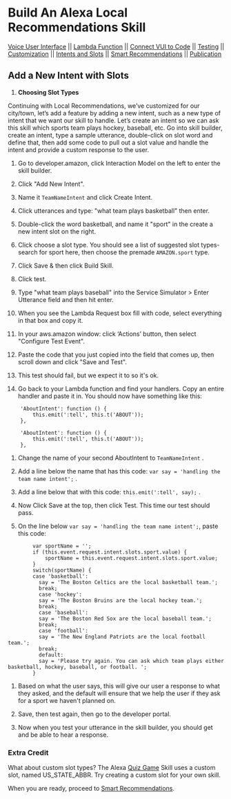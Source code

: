 # Build An Alexa Local Recommendations Skill
[Voice User Interface](/step-by-step/1-voice-user-interface.md) || [Lambda Function](/step-by-step/2-lambda-function.md) || [Connect VUI to Code](/step-by-step/3-connect-vui-to-code.md) || [Testing](/step-by-step/4-testing.md) || [Customization](/step-by-step/5-customization.md) || [Intents and Slots](/step-by-step/6-intents-slots.md) || [Smart Recommendations](/step-by-step/7-smart-recommendations.md) || [Publication](/step-by-step/10-publication.md)


<!--<a href="../step-by-step/1-voice-user-interface.md"><img src="https://m.media-amazon.com/images/G/01/mobile-apps/dex/alexa/alexa-skills-kit/tutorials/navigation/1-locked._TTH_.png" /></a><a href="../step-by-step/2-lambda-function.md"><img src="https://m.media-amazon.com/images/G/01/mobile-apps/dex/alexa/alexa-skills-kit/tutorials/navigation/2-locked._TTH_.png" /></a><a href="../step-by-step/3-connect-vui-to-code.md"><img src="https://m.media-amazon.com/images/G/01/mobile-apps/dex/alexa/alexa-skills-kit/tutorials/navigation/3-locked._TTH_.png" /></a><a href="../step-by-step/4-testing.md"><img src="https://m.media-amazon.com/images/G/01/mobile-apps/dex/alexa/alexa-skills-kit/tutorials/navigation/4-locked._TTH_.png" /></a><a href="../step-by-step/5-customization.md"><img src="https://m.media-amazon.com/images/G/01/mobile-apps/dex/alexa/alexa-skills-kit/tutorials/navigation/5-locked._TTH_.png" /></a><a href="../step-by-step/10-publication.md"><img src="https://m.media-amazon.com/images/G/01/mobile-apps/dex/alexa/alexa-skills-kit/tutorials/navigation/6-on._TTH_.png" /></a>-->

## Add a New Intent with Slots

1.  **Choosing Slot Types**

Continuing with Local Recommendations, we’ve customized for our city/town, let’s add a feature by adding a new intent, such as a new type of intent that we want our skill to handle. Let’s create an intent so we can ask this skill which sports team plays hockey, baseball, etc. Go into skill builder, create an intent, type a sample utterance, double-click on slot word and define that, then add some code to pull out a slot value and handle the intent and provide a custom response to the user.

1. Go to developer.amazon, click Interaction Model on the left to enter the skill builder.

1. Click "Add New Intent".

1. Name it ``` TeamNameIntent ``` and click Create Intent.

1. Click utterances and type: "what team plays basketball" then enter.

1. Double-click the word basketball, and name it "sport" in the create a new intent slot on the right.

1. Click choose a slot type. You should see a list of suggested slot types- search for sport here, then choose the premade ``` AMAZON.sport ``` type.

1. Click Save & then click Build Skill.

1. Click test.

1. Type "what team plays baseball" into the Service Simulator > Enter Utterance field and then hit enter.

1. When you see the Lambda Request box fill with code, select everything in that box and copy it.

1. In your aws.amazon window: click ‘Actions’ button, then select "Configure Test Event".

1. Paste the code that you just copied into the field that comes up, then scroll down and click "Save and Test".

1. This test should fail, but we expect it to so it's ok.  

1. Go back to your Lambda function and find your handlers. Copy an entire handler and paste it in. You should now have something like this:

```     
    'AboutIntent': function () {
        this.emit(':tell', this.t('ABOUT'));
    },

    'AboutIntent': function () {
        this.emit(':tell', this.t('ABOUT'));
    },
```

1. Change the name of your second AboutIntent to ``` TeamNameIntent ``` .

1. Add a line below the name that has this code: ``` var say = 'handling the team name intent'; ``` .

1. Add a line below that with this code: ``` this.emit(':tell', say); ``` .

1. Now Click Save at the top, then click Test.  This time our test should pass.

1. On the line below ``` var say = 'handling the team name intent'; ```, paste this code:

```
        var sportName = '';
        if (this.event.request.intent.slots.sport.value) {
            sportName = this.event.request.intent.slots.sport.value;
        }
        switch(sportName) {
        case 'basketball':
          say = 'The Boston Celtics are the local basketball team.';
          break;
          case 'hockey':
          say = 'The Boston Bruins are the local hockey team.';
          break;
          case 'baseball':
          say = 'The Boston Red Sox are the local baseball team.';
          break;
          case 'football':
          say = 'The New England Patriots are the local football team.';
          break;
          default:
          say = 'Please try again. You can ask which team plays either basketball, hockey, baseball, or football. ';
        }
```

1. Based on what the user says, this will give our user a response to what they asked, and the default will ensure that we help the user if they ask for a sport we haven't planned on.

1. Save, then test again, then go to the developer portal.

1. Now when you test your utterance in the skill builder, you should get and be able to hear a response.

### Extra Credit

What about custom slot types? The Alexa [Quiz Game](https://github.com/alexa/skill-sample-nodejs-quiz-game/blob/master/step-by-step/1-voice-user-interface.md) Skill uses a custom slot, named US_STATE_ABBR.  Try creating a custom slot for your own skill.


When you are ready, proceed to [Smart Recommendations](../step-by-step/7-smart-recommendations.md).

<br/><br/>
<!-- <a href="../step-by-step/7-smart-recommendations.md"><img src="https://m.media-amazon.com/images/G/01/mobile-apps/dex/alexa/alexa-skills-kit/tutorials/general/buttons/button_next_publication._TTH_.png" /></a> -->

<img height="1" width="1" src="https://www.facebook.com/tr?id=1847448698846169&ev=PageView&noscript=1"/>
